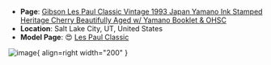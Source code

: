 * **Page**: [Gibson Les Paul Classic Vintage 1993 Japan Yamano Ink Stamped Heritage Cherry Beautifully Aged w/ Yamano Booklet & OHSC](https://reverb.com/ca/item/71693844-gibson-les-paul-classic-vintage-1993-japan-yamano-ink-stamped-heritage-cherry-beautifully-aged-w-yamano-booklet-ohsc)
* **Location**: Salt Lake City, UT, United States
* **Model Page**: :heart_eyes: [Les Paul Classic](../../Models/les-paul-classic.md)

![image](https://rvb-img.reverb.com/image/upload/s--_FJsW8Ju--/a_0,c_crop,h_0.752,w_1.000,x_0.000,y_0.140/f_auto,t_supersize/v1699836373/rvyu6j6lho3fogbrghme.jpg){ align=right width="200" }

